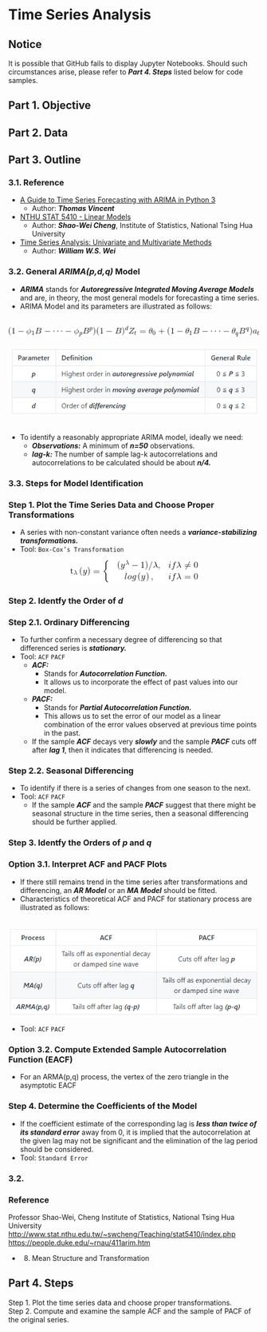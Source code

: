 # Time Series Analysis
## Notice
It is possible that GitHub fails to display Jupyter Notebooks. Should such circumstances arise, please refer to ***Part 4. Steps*** listed below for code samples.
## Part 1. Objective
## Part 2. Data
## Part 3. Outline
### 3.1. Reference
- [A Guide to Time Series Forecasting with ARIMA in Python 3](https://www.digitalocean.com/community/tutorials/a-guide-to-time-series-forecasting-with-arima-in-python-3)
  - Author: ***Thomas Vincent***
- [NTHU STAT 5410 - Linear Models](http://www.stat.nthu.edu.tw/~swcheng/Teaching/stat5410/index.php)
  - Author: ***Shao-Wei Cheng***, Institute of Statistics, National Tsing Hua University
- [Time Series Analysis: Univariate and Multivariate Methods](https://www.amazon.com/Time-Analysis-Univariate-Multivariate-Methods/dp/0321322169) 
  - Author: ***William W.S. Wei***

### 3.2. General ***ARIMA(p,d,q)*** Model
- ***ARIMA*** stands for ***Autoregressive Integrated Moving Average Models*** and are, in theory, the most general models for forecasting a time series.
- ARIMA Model and its parameters are illustrated as follows: 
<br>
<div align=center><img src="https://github.com/lclh813/Time_Series_Analysis/blob/master/ArimaModel.png"/></div>
<br>
<div align=center><img src="https://github.com/lclh813/Time_Series_Analysis/blob/master/ArimaParameter.png"/></div>
<br>

- To identify a reasonably appropriate ARIMA model, ideally we need:      
  - ***Observations:*** A minimum of ***n=50*** observations.  
  - ***lag-k:*** The number of sample lag-k autocorrelations and autocorrelations to be calculated should be about ***n/4.*** 

### 3.3. Steps for Model Identification
### Step 1. Plot the Time Series Data and Choose Proper Transformations
- A series with non-constant variance often needs a ***variance-stabilizing transformations.***
- Tool: ```Box-Cox’s Transformation```

<div align=center><img src="https://github.com/lclh813/Time_Series_Analysis/blob/master/BoxCox.png"/></div>

### Step 2. Identfy the Order of ***d***
### Step 2.1. Ordinary Differencing
- To further confirm a necessary degree of differencing so that differenced series is ***stationary.***
- Tool: ```ACF``` ```PACF```
  - ***ACF:*** 
    - Stands for ***Autocorrelation Function.***
    - It allows us to incorporate the effect of past values into our model.
  - ***PACF:*** 
    - Stands for ***Partial Autocorrelation Function.***
    - This allows us to set the error of our model as a linear combination of the error values observed at previous time points in the past.
  - If the sample ***ACF*** decays very ***slowly*** and the sample ***PACF*** cuts off after ***lag 1***, then it indicates that differencing is needed.
  
### Step 2.2. Seasonal Differencing
- To identify if there is a series of changes from one season to the next.
- Tool: ```ACF``` ```PACF```
  - If the sample ***ACF*** and the sample ***PACF*** suggest that there might be seasonal structure in the time series, then a seasonal differencing should be further applied.
  
### Step 3. Identfy the Orders of ***p*** and ***q***
### Option 3.1. Interpret ACF and PACF Plots
- If there still remains trend in the time series after transformations and differencing, an ***AR Model*** or an ***MA Model*** should be fitted.
- Characteristics of theoretical ACF and PACF for stationary process are illustrated as follows:
<br>
<div align=center><img src="https://github.com/lclh813/Time_Series_Analysis/blob/master/ArimaAcfPacf.png"/></div>

- Tool: ```ACF``` ```PACF```

### Option 3.2. Compute Extended Sample Autocorrelation Function (EACF) 
- For an ARMA(p,q) process, the vertex of the zero triangle in the asymptotic EACF 

  
### Step 4. Determine the Coefficients of the Model
- If the coefficient estimate of the corresponding lag is ***less than twice of its standard error*** away from 0, it is implied that the autocorrelation at the given lag may not be significant and the elimination of the lag period should be considered.
- Tool: ```Standard Error```








### 3.2. 

### Reference
Professor Shao-Wei, Cheng
Institute of Statistics, National Tsing Hua University
http://www.stat.nthu.edu.tw/~swcheng/Teaching/stat5410/index.php
https://people.duke.edu/~rnau/411arim.htm
- 08. Mean Structure and Transformation




## Part 4. Steps

Step 1. Plot the time series data and choose proper transformations.  
Step 2. Compute and examine the sample ACF and the sample of PACF of the original series.
